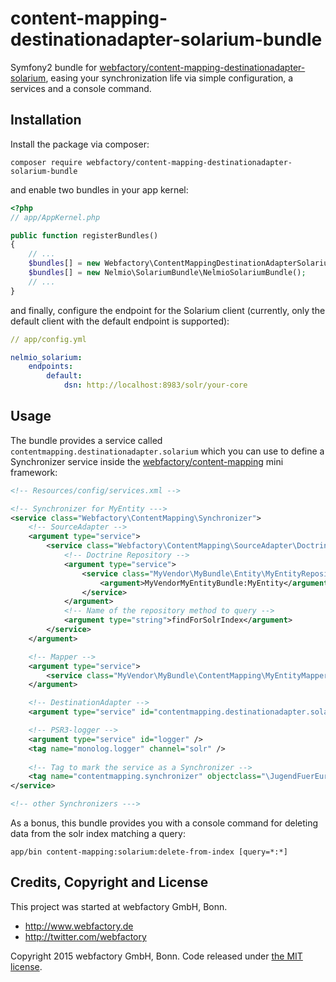 # content-mapping-destinationadapter-solarium-bundle #

Symfony2 bundle for [webfactory/content-mapping-destinationadapter-solarium](https://github.com/webfactory/content-mapping-destinationadapter-solarium),
easing your synchronization life via simple configuration, a services and a console command.


## Installation ##

Install the package via composer:

    composer require webfactory/content-mapping-destinationadapter-solarium-bundle

and enable two bundles in your app kernel:
    
```php
<?php
// app/AppKernel.php

public function registerBundles()
{
    // ...
    $bundles[] = new Webfactory\ContentMappingDestinationAdapterSolariumBundle\WebfactoryContentMappingDestinationAdapterSolariumBundle();
    $bundles[] = new Nelmio\SolariumBundle\NelmioSolariumBundle();
    // ...
}
```

and finally, configure the endpoint for the Solarium client (currently, only the default client with the default
endpoint is supported): 

```yml
// app/config.yml

nelmio_solarium:
    endpoints:
        default:
            dsn: http://localhost:8983/solr/your-core
```


## Usage ##

The bundle provides a service called `contentmapping.destinationadapter.solarium` which you can use to define a
Synchronizer service inside the [webfactory/content-mapping](https://github.com/webfactory/content-mapping) mini
framework:

```xml
<!-- Resources/config/services.xml -->

<!-- Synchronizer for MyEntity --->
<service class="Webfactory\ContentMapping\Synchronizer">
    <!-- SourceAdapter -->
    <argument type="service">
        <service class="Webfactory\ContentMapping\SourceAdapter\Doctrine\GenericDoctrineSourceAdapter">
            <!-- Doctrine Repository -->
            <argument type="service">
                <service class="MyVendor\MyBundle\Entity\MyEntityRepository" factory-service="doctrine.orm.entity_manager" factory-method="getRepository">
                    <argument>MyVendorMyEntityBundle:MyEntity</argument>
                </service>
            </argument>
            <!-- Name of the repository method to query -->
            <argument type="string">findForSolrIndex</argument>
        </service>
    </argument>

    <!-- Mapper -->
    <argument type="service">
        <service class="MyVendor\MyBundle\ContentMapping\MyEntityMapper" />
    </argument>

    <!-- DestinationAdapter -->
    <argument type="service" id="contentmapping.destinationadapter.solarium"/>

    <!-- PSR3-logger -->
    <argument type="service" id="logger" />
    <tag name="monolog.logger" channel="solr" />
    
    <!-- Tag to mark the service as a Synchronizer -->
    <tag name="contentmapping.synchronizer" objectclass="\JugendFuerEuropa\Bundle\JugendInAktionBundle\Entity\Mitarbeiter" />
</service>

<!-- other Synchronizers --->
```

As a bonus, this bundle provides you with a console command for deleting data from the solr index matching a query:

    app/bin content-mapping:solarium:delete-from-index [query=*:*]


## Credits, Copyright and License ##

This project was started at webfactory GmbH, Bonn.

- <http://www.webfactory.de>
- <http://twitter.com/webfactory>

Copyright 2015 webfactory GmbH, Bonn. Code released under [the MIT license](LICENSE).
